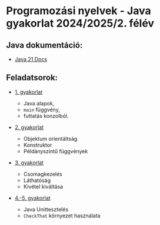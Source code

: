 
# Programozási nyelvek - Java gyakorlat 2024/2025/2. félév

## Java dokumentáció:

* [Java 21 Docs](https://docs.oracle.com/en/java/javase/21/docs/api/index.html)

## Feladatsorok:

* [1. gyakorlat](exercises/lab01-main-consoleio.md)
  * Java alapok,
  * `main` függvény,
  * futtatás konzolból.
  
* [2. gyakorlat](exercises/lab02-oop.md)
  * Objektum orientáltság
  * Konstruktor
  * Példányszintű függvények
  
* [3. gyakorlat](exercises/lab03-package.md)
  * Csomagkezelés
  * Láthatóság
  * Kivétel kiváltása
 
* [4.-5. gyakorlat](exercises/lab04-05-junit.md)
  * Java Unittesztelés
  * `CheckThat` környezet használata

